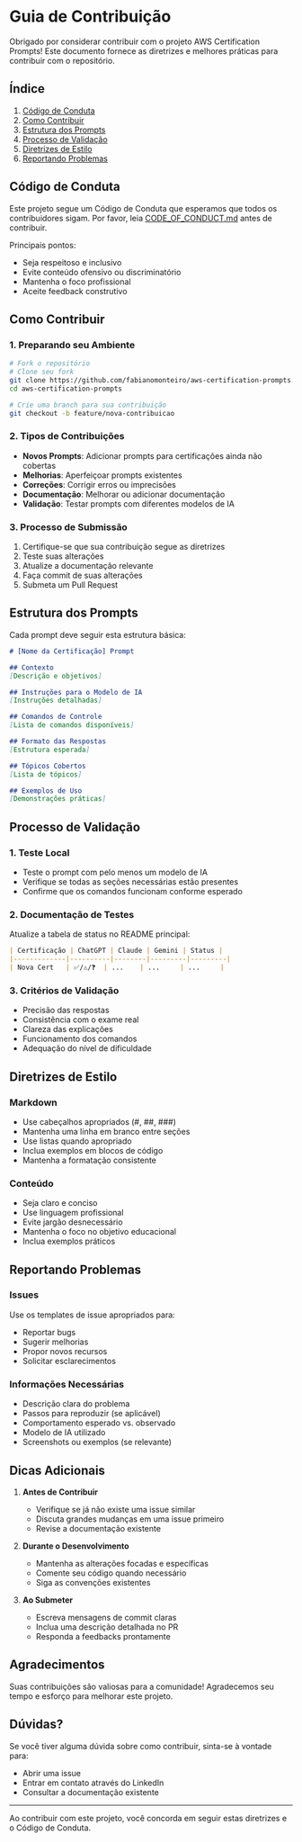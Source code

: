 # Guia de Contribuição

Obrigado por considerar contribuir com o projeto AWS Certification Prompts! Este documento fornece as diretrizes e melhores práticas para contribuir com o repositório.

## Índice

1. [Código de Conduta](#código-de-conduta)
2. [Como Contribuir](#como-contribuir)
3. [Estrutura dos Prompts](#estrutura-dos-prompts)
4. [Processo de Validação](#processo-de-validação)
5. [Diretrizes de Estilo](#diretrizes-de-estilo)
6. [Reportando Problemas](#reportando-problemas)

## Código de Conduta

Este projeto segue um Código de Conduta que esperamos que todos os contribuidores sigam. Por favor, leia [CODE_OF_CONDUCT.md](CODE_OF_CONDUCT.md) antes de contribuir.

Principais pontos:
- Seja respeitoso e inclusivo
- Evite conteúdo ofensivo ou discriminatório
- Mantenha o foco profissional
- Aceite feedback construtivo

## Como Contribuir

### 1. Preparando seu Ambiente

```bash
# Fork o repositório
# Clone seu fork
git clone https://github.com/fabianomonteiro/aws-certification-prompts.git
cd aws-certification-prompts

# Crie uma branch para sua contribuição
git checkout -b feature/nova-contribuicao
```

### 2. Tipos de Contribuições

- **Novos Prompts**: Adicionar prompts para certificações ainda não cobertas
- **Melhorias**: Aperfeiçoar prompts existentes
- **Correções**: Corrigir erros ou imprecisões
- **Documentação**: Melhorar ou adicionar documentação
- **Validação**: Testar prompts com diferentes modelos de IA

### 3. Processo de Submissão

1. Certifique-se que sua contribuição segue as diretrizes
2. Teste suas alterações
3. Atualize a documentação relevante
4. Faça commit de suas alterações
5. Submeta um Pull Request

## Estrutura dos Prompts

Cada prompt deve seguir esta estrutura básica:

```markdown
# [Nome da Certificação] Prompt

## Contexto
[Descrição e objetivos]

## Instruções para o Modelo de IA
[Instruções detalhadas]

## Comandos de Controle
[Lista de comandos disponíveis]

## Formato das Respostas
[Estrutura esperada]

## Tópicos Cobertos
[Lista de tópicos]

## Exemplos de Uso
[Demonstrações práticas]
```

## Processo de Validação

### 1. Teste Local
- Teste o prompt com pelo menos um modelo de IA
- Verifique se todas as seções necessárias estão presentes
- Confirme que os comandos funcionam conforme esperado

### 2. Documentação de Testes
Atualize a tabela de status no README principal:

```markdown
| Certificação | ChatGPT | Claude | Gemini | Status |
|-------------|----------|--------|---------|---------|
| Nova Cert   | ✅/⚠️/❓  | ...    | ...     | ...     |
```

### 3. Critérios de Validação
- Precisão das respostas
- Consistência com o exame real
- Clareza das explicações
- Funcionamento dos comandos
- Adequação do nível de dificuldade

## Diretrizes de Estilo

### Markdown
- Use cabeçalhos apropriados (#, ##, ###)
- Mantenha uma linha em branco entre seções
- Use listas quando apropriado
- Inclua exemplos em blocos de código
- Mantenha a formatação consistente

### Conteúdo
- Seja claro e conciso
- Use linguagem profissional
- Evite jargão desnecessário
- Mantenha o foco no objetivo educacional
- Inclua exemplos práticos

## Reportando Problemas

### Issues
Use os templates de issue apropriados para:
- Reportar bugs
- Sugerir melhorias
- Propor novos recursos
- Solicitar esclarecimentos

### Informações Necessárias
- Descrição clara do problema
- Passos para reproduzir (se aplicável)
- Comportamento esperado vs. observado
- Modelo de IA utilizado
- Screenshots ou exemplos (se relevante)

## Dicas Adicionais

1. **Antes de Contribuir**
   - Verifique se já não existe uma issue similar
   - Discuta grandes mudanças em uma issue primeiro
   - Revise a documentação existente

2. **Durante o Desenvolvimento**
   - Mantenha as alterações focadas e específicas
   - Comente seu código quando necessário
   - Siga as convenções existentes

3. **Ao Submeter**
   - Escreva mensagens de commit claras
   - Inclua uma descrição detalhada no PR
   - Responda a feedbacks prontamente

## Agradecimentos

Suas contribuições são valiosas para a comunidade! Agradecemos seu tempo e esforço para melhorar este projeto.

## Dúvidas?

Se você tiver alguma dúvida sobre como contribuir, sinta-se à vontade para:
- Abrir uma issue
- Entrar em contato através do LinkedIn
- Consultar a documentação existente

---

Ao contribuir com este projeto, você concorda em seguir estas diretrizes e o Código de Conduta.